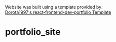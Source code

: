Website was built using a template provided by:
<br>
[Dorota1997's react-frontend-dev-portfolio Template](https://github.com/Dorota1997/react-frontend-dev-portfolio)
# portfolio_site
